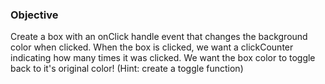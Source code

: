 ### Objective

Create a box with an onClick handle event that changes the background color when clicked. 
When the box is clicked, we want a clickCounter indicating how many times it was clicked. 
We want the box color to toggle back to it's original color! (Hint: create a toggle function)
